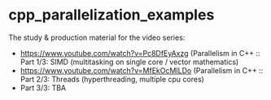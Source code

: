 # cpp_parallelization_examples
The study &amp; production material for the video series:

* https://www.youtube.com/watch?v=Pc8DfEyAxzg (Parallelism in C++ :: Part 1/3: SIMD (multitasking on single core / vector mathematics)
* https://www.youtube.com/watch?v=MfEkOcMILDo (Parallelism in C++ :: Part 2/3: Threads (hyperthreading, multiple cpu cores)
* Part 3/3: TBA
